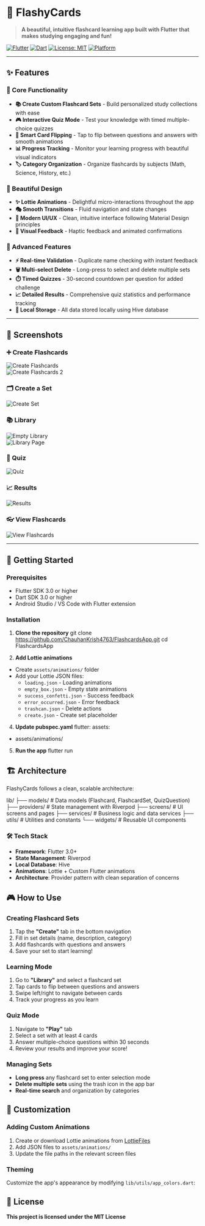 # 🚀 FlashyCards

> **A beautiful, intuitive flashcard learning app built with Flutter that makes studying engaging and fun!**

[![Flutter](https://img.shields.io/badge/Flutter-3.0+-blue.svg)](https://flutter.dev/)
[![Dart](https://img.shields.io/badge/Dart-3.0+-blue.svg)](https://dart.dev/)
[![License: MIT](https://img.shields.io/badge/License-MIT-green.svg)](https://opensource.org/licenses/MIT)
[![Platform](https://img.shields.io/badge/Platform-iOS%20%7C%20Android-lightgrey.svg)](https://flutter.dev/)

---

## ✨ Features

### 🎯 Core Functionality
- **📚 Create Custom Flashcard Sets** - Build personalized study collections with ease  
- **🎮 Interactive Quiz Mode** - Test your knowledge with timed multiple-choice quizzes  
- **🔄 Smart Card Flipping** - Tap to flip between questions and answers with smooth animations  
- **📊 Progress Tracking** - Monitor your learning progress with beautiful visual indicators  
- **🏷️ Category Organization** - Organize flashcards by subjects (Math, Science, History, etc.)  

### 🎨 Beautiful Design
- **✨ Lottie Animations** - Delightful micro-interactions throughout the app  
- **🎭 Smooth Transitions** - Fluid navigation and state changes  
- **🌟 Modern UI/UX** - Clean, intuitive interface following Material Design principles  
- **🎨 Visual Feedback** - Haptic feedback and animated confirmations  

### 🔧 Advanced Features
- **⚡ Real-time Validation** - Duplicate name checking with instant feedback  
- **🗑️ Multi-select Delete** - Long-press to select and delete multiple sets  
- **⏱️ Timed Quizzes** - 30-second countdown per question for added challenge  
- **📈 Detailed Results** - Comprehensive quiz statistics and performance tracking  
- **💾 Local Storage** - All data stored locally using Hive database  

---

## 📱 Screenshots

### ➕ Create Flashcards
![Create Flashcards](assets/screenshots/create_flashcards.jpg)  
![Create Flashcards 2](assets/screenshots/create_flashcards_2.jpg)  

### 🗂️ Create a Set
![Create Set](assets/screenshots/create_set.jpg)  

### 📚 Library
![Empty Library](assets/screenshots/empty_library.jpg)  
![Library Page](assets/screenshots/library_page.jpg)  

### 🎯 Quiz
![Quiz](assets/screenshots/quiz.jpg)  

### 📈 Results
![Results](assets/screenshots/results.jpg)  

### 👓 View Flashcards
![View Flashcards](assets/screenshots/view_flashcards.jpg)  

---

## 🚀 Getting Started

### Prerequisites
- Flutter SDK 3.0 or higher  
- Dart SDK 3.0 or higher  
- Android Studio / VS Code with Flutter extension  


### Installation

1. **Clone the repository**
git clone https://github.com/ChauhanKrish4763/FlashcardsApp.git
cd FlashcardsApp


3. **Add Lottie animations**
- Create `assets/animations/` folder
- Add your Lottie JSON files:
  - `loading.json` - Loading animations
  - `empty_box.json` - Empty state animations
  - `success_confetti.json` - Success feedback
  - `error_occurred.json` - Error feedback
  - `trashcan.json` - Delete actions
  - `create.json` - Create set placeholder

4. **Update pubspec.yaml**
flutter:
assets:
- assets/animations/


5. **Run the app**
flutter run


## 🏗️ Architecture

FlashyCards follows a clean, scalable architecture:

lib/
├── models/ # Data models (Flashcard, FlashcardSet, QuizQuestion)
├── providers/ # State management with Riverpod
├── screens/ # UI screens and pages
├── services/ # Business logic and data services
├── utils/ # Utilities and constants
└── widgets/ # Reusable UI components

### 🛠️ Tech Stack
- **Framework**: Flutter 3.0+
- **State Management**: Riverpod
- **Local Database**: Hive
- **Animations**: Lottie + Custom Flutter animations
- **Architecture**: Provider pattern with clean separation of concerns

## 🎮 How to Use

### Creating Flashcard Sets
1. Tap the **"Create"** tab in the bottom navigation
2. Fill in set details (name, description, category)
3. Add flashcards with questions and answers
4. Save your set to start learning!

### Learning Mode
1. Go to **"Library"** and select a flashcard set
2. Tap cards to flip between questions and answers
3. Swipe left/right to navigate between cards
4. Track your progress as you learn

### Quiz Mode
1. Navigate to **"Play"** tab
2. Select a set with at least 4 cards
3. Answer multiple-choice questions within 30 seconds
4. Review your results and improve your score!

### Managing Sets
- **Long press** any flashcard set to enter selection mode
- **Delete multiple sets** using the trash icon in the app bar
- **Real-time search** and organization by categories

## 🎨 Customization

### Adding Custom Animations
1. Create or download Lottie animations from [LottieFiles](https://lottiefiles.com/)
2. Add JSON files to `assets/animations/`
3. Update the file paths in the relevant screen files

### Theming
Customize the app's appearance by modifying `lib/utils/app_colors.dart`:

## 📝 License
**This project is licensed under the MIT License**
